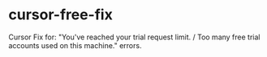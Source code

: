 # cursor-free-fix
Cursor Fix for: "You've reached your trial request limit. / Too many free trial accounts used on this machine." errors.
